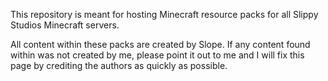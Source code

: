 This repository is meant for hosting Minecraft resource packs for all Slippy Studios Minecraft servers.

All content within these packs are created by Slope. If any content found within was not created by me, please point it out to me and I will fix this page by crediting the authors as quickly as possible.
